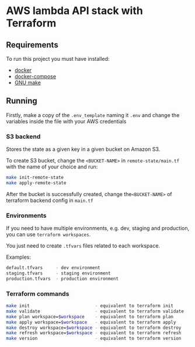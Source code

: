 # AWS lambda API stack with Terraform

## Requirements

To run this project you must have installed:

- [docker](https://www.docker.com/)
- [docker-compose](https://docs.docker.com/compose/)
- [GNU make](https://www.gnu.org/software/make/)

## Running

Firstly, make a copy of the `.env_template` naming it `.env` and change
the variables inside the file with your AWS credentials

### S3 backend

Stores the state as a given key in a given bucket on Amazon S3.

To create S3 bucket, change the `<BUCKET-NAME>` in `remote-state/main.tf` with the name of your choice and run:

```bash
make init-remote-state
make apply-remote-state
```

After the bucket is successfully created, change the`<BUCKET-NAME>` of terraform backend config in `main.tf`

### Environments

If you need to have multiple environments, e.g. dev, staging and production, you can use `terraform workspaces`.

You just need to create `.tfvars` files related to each workspace.

Examples:

```bash
default.tfvars     - dev environment
staging.tfvars     - staging environment
production.tfvars  - production environment
```

### Terraform commands

```bash
make init                         - equivalent to terraform init
make validate                     - equivalent to terraform validate
make plan workspace=$workspace    - equivalent to terraform plan
make apply workspace=$workspace   - equivalent to terraform apply
make destroy workspace=$workspace - equivalent to terraform destroy
make refresh workspace=$workspace - equivalent to terraform refresh
make version                      - equivalent to terraform version
```